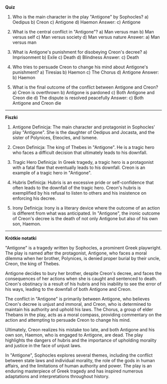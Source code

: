  **Quiz**

1. Who is the main character in the play "Antigone" by Sophocles?
   a) Oedipus
   b) Creon
   c) Antigone
   d) Haemon
   Answer: c) Antigone

2. What is the central conflict in "Antigone"?
   a) Man versus man
   b) Man versus self
   c) Man versus society
   d) Man versus nature
   Answer: a) Man versus man

3. What is Antigone's punishment for disobeying Creon's decree?
   a) Imprisonment
   b) Exile
   c) Death
   d) Blindness
   Answer: c) Death

4. Who tries to persuade Creon to change his mind about Antigone's punishment?
   a) Tiresias
   b) Haemon
   c) The Chorus
   d) Antigone
   Answer: b) Haemon

5. What is the final outcome of the conflict between Antigone and Creon?
   a) Creon is overthrown
   b) Antigone is pardoned
   c) Both Antigone and Creon die
   d) The dispute is resolved peacefully
   Answer: c) Both Antigone and Creon die

---

**Fiszki**

1. Antigone
   Definicja: The main character and protagonist in Sophocles' play "Antigone". She is the daughter of Oedipus and Jocasta, and the sister of Polynices, Eteocles, and Ismene.

2. Creon
   Definicja: The king of Thebes in "Antigone". He is a tragic hero who faces a difficult decision that ultimately leads to his downfall.

3. Tragic Hero
   Definicja: In Greek tragedy, a tragic hero is a protagonist with a fatal flaw that eventually leads to his downfall. Creon is an example of a tragic hero in "Antigone".

4. Hubris
   Definicja: Hubris is an excessive pride or self-confidence that often leads to the downfall of the tragic hero. Creon's hubris is exemplified by his refusal to listen to others and his insistence on enforcing his decree.

5. Irony
   Definicja: Irony is a literary device where the outcome of an action is different from what was anticipated. In "Antigone", the ironic outcome of Creon's decree is the death of not only Antigone but also of his own son, Haemon.

---

**Krótkie notatki**

"Antigone" is a tragedy written by Sophocles, a prominent Greek playwright. The play is named after the protagonist, Antigone, who faces a moral dilemma when her brother, Polynices, is denied proper burial by their uncle, Creon, the king of Thebes.

Antigone decides to bury her brother, despite Creon's decree, and faces the consequences of her actions when she is caught and sentenced to death. Creon's obstinacy is a result of his hubris and his inability to see the error of his ways, leading to the downfall of both Antigone and Creon.

The conflict in "Antigone" is primarily between Antigone, who believes Creon's decree is unjust and immoral, and Creon, who is determined to maintain his authority and uphold his laws. The Chorus, a group of elder Thebans in the play, acts as a moral compass, providing commentary on the action and attempting to persuade Creon to change his mind.

Ultimately, Creon realizes his mistake too late, and both Antigone and his own son, Haemon, who is engaged to Antigone, are dead. The play highlights the dangers of hubris and the importance of upholding morality and justice in the face of unjust laws.

In "Antigone", Sophocles explores several themes, including the conflict between state laws and individual morality, the role of the gods in human affairs, and the limitations of human authority and power. The play is an enduring masterpiece of Greek tragedy and has inspired numerous adaptations and interpretations throughout history.
